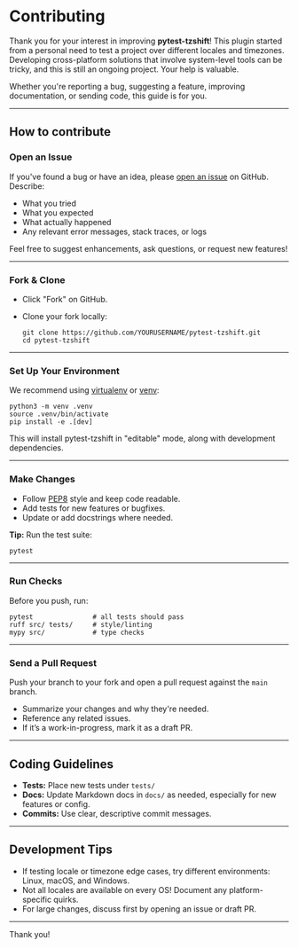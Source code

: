 # Contributing

Thank you for your interest in improving **pytest-tzshift**!
This plugin started from a personal need to test a project over different locales and timezones. Developing cross-platform solutions that involve system-level tools can be tricky, and this is still an ongoing project. Your help is valuable.

Whether you're reporting a bug, suggesting a feature, improving documentation, or sending code, this guide is for you.

---

## How to contribute

### Open an Issue

If you've found a bug or have an idea, please [open an issue](https://github.com/spedr/pytest-tzshift/issues) on GitHub.
Describe:

* What you tried
* What you expected
* What actually happened
* Any relevant error messages, stack traces, or logs

Feel free to suggest enhancements, ask questions, or request new features!

---

### Fork & Clone

* Click "Fork" on GitHub.
* Clone your fork locally:

  ```shell
  git clone https://github.com/YOURUSERNAME/pytest-tzshift.git
  cd pytest-tzshift
  ```

---

### Set Up Your Environment

We recommend using [virtualenv](https://virtualenv.pypa.io/) or [venv](https://docs.python.org/3/library/venv.html):

```shell
python3 -m venv .venv
source .venv/bin/activate
pip install -e .[dev]
```

This will install pytest-tzshift in "editable" mode, along with development dependencies.

---

### Make Changes

* Follow [PEP8](https://peps.python.org/pep-0008/) style and keep code readable.
* Add tests for new features or bugfixes.
* Update or add docstrings where needed.

**Tip:** Run the test suite:

```shell
pytest
```

---

### Run Checks

Before you push, run:

```shell
pytest               # all tests should pass
ruff src/ tests/     # style/linting
mypy src/            # type checks
```

---

### Send a Pull Request

Push your branch to your fork and open a pull request against the `main` branch.

* Summarize your changes and why they're needed.
* Reference any related issues.
* If it’s a work-in-progress, mark it as a draft PR.

---

## Coding Guidelines

* **Tests:** Place new tests under `tests/`
* **Docs:** Update Markdown docs in `docs/` as needed, especially for new features or config.
* **Commits:** Use clear, descriptive commit messages.

---

## Development Tips

* If testing locale or timezone edge cases, try different environments: Linux, macOS, and Windows.
* Not all locales are available on every OS! Document any platform-specific quirks.
* For large changes, discuss first by opening an issue or draft PR.

---

Thank you!